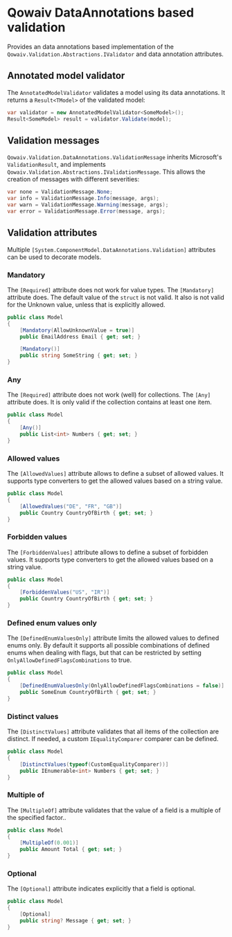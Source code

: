 ﻿# Qowaiv DataAnnotations based validation
Provides an data annotations based implementation of the `Qowaiv.Validation.Abstractions.IValidator`
and data annotation attributes.

## Annotated model validator
The `AnnotatedModelValidator` validates a model using its data annotations.
It returns a `Result<TModel>` of the validated model:

``` C#
var validator = new AnnotatedModelValidator<SomeModel>();
Result<SomeModel> result = validator.Validate(model);
```

## Validation messages
`Qowaiv.Validation.DataAnnotations.ValidationMessage` inherits Microsoft's
`ValidationResult`, and implements `Qowaiv.Validation.Abstractions.IValidationMessage`.
This allows the creation of messages with different severities:

``` C#
var none = ValidationMessage.None;
var info = ValidationMessage.Info(message, args);
var warn = ValidationMessage.Warning(message, args);
var error = ValidationMessage.Error(message, args);
```

## Validation attributes
Multiple `[System.ComponentModel.DataAnnotations.Validation]` attributes can be
used to decorate models.

### Mandatory
The `[Required]` attribute does not work for value types. The `[Mandatory]`
attribute does. The default value of the `struct` is not valid. It also is not
valid for the Unknown value, unless that is explicitly allowed.

``` C#
public class Model
{
    [Mandatory(AllowUnknownValue = true)]
    public EmailAddress Email { get; set; }

    [Mandatory()]
    public string SomeString { get; set; }
}
```

### Any
The `[Required]` attribute does not work (well) for collections. The `[Any]`
attribute does. It is only valid if the collection contains at least one item.

``` C#
public class Model
{
    [Any()]
    public List<int> Numbers { get; set; }
}
```

### Allowed values
The `[AllowedValues]` attribute allows to define a subset of allowed values. It
supports type converters to get the allowed values based on a string value.

``` C#
public class Model
{
    [AllowedValues("DE", "FR", "GB")]
    public Country CountryOfBirth { get; set; }
}
```

### Forbidden values
The `[ForbiddenValues]` attribute allows to define a subset of forbidden values. It
supports type converters to get the allowed values based on a string value.

``` C#
public class Model
{
    [ForbiddenValues("US", "IR")]
    public Country CountryOfBirth { get; set; }
}
```

### Defined enum values only
The `[DefinedEnumValuesOnly]` attribute limits the allowed values to defined
enums only. By default it supports all possible combinations of defined enums 
when dealing with flags, but that can be restricted by setting 
`OnlyAllowDefinedFlagsCombinations` to true.

``` C#
public class Model
{
    [DefinedEnumValuesOnly(OnlyAllowDefinedFlagsCombinations = false)]
    public SomeEnum CountryOfBirth { get; set; }
}
```

### Distinct values
The `[DistinctValues]` attribute validates that all items of the collection are
distinct. If needed, a custom `IEqualityComparer` comparer can be defined.

``` C#
public class Model
{
    [DistinctValues(typeof(CustomEqualityComparer))]
    public IEnumerable<int> Numbers { get; set; }
}
```

### Multiple of
The `[MultipleOf]` attribute validates that the value of a field is a multiple
of the specified factor..

``` C#
public class Model
{
    [MultipleOf(0.001)]
    public Amount Total { get; set; }
}
```
### Optional 
The `[Optional]` attribute indicates explicitly that a field is optional.

``` C#
public class Model
{
    [Optional]
    public string? Message { get; set; }
}
```
